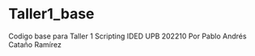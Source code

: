 # Taller1_base
 Codigo base para Taller 1 Scripting IDED UPB 202210
 Por Pablo Andrés Cataño Ramírez

